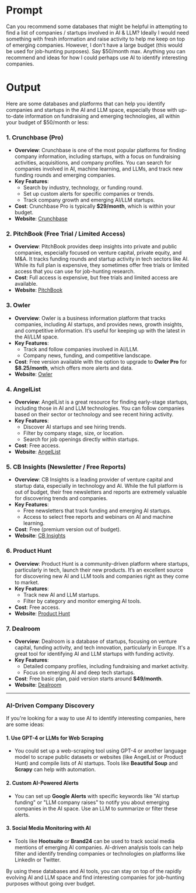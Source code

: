 # Prompt

Can you recommend some databases that might be helpful in attempting to find a list of companies / startups involved in AI & LLM? Ideally I would need something with fresh information and raise activity to help me keep on top of emerging companies. However, I don't have a large budget (this would be used for job-hunting purposes). Say $50/month max. Anything you can recommend and ideas for how I could perhaps use AI to identify interesting companies.

# Output

Here are some databases and platforms that can help you identify companies and startups in the AI and LLM space, especially those with up-to-date information on fundraising and emerging technologies, all within your budget of $50/month or less:

### 1. Crunchbase (Pro)

- **Overview**: Crunchbase is one of the most popular platforms for finding company information, including startups, with a focus on fundraising activities, acquisitions, and company profiles. You can search for companies involved in AI, machine learning, and LLMs, and track new funding rounds and emerging companies.
- **Key Features**:
  - Search by industry, technology, or funding round.
  - Set up custom alerts for specific companies or trends.
  - Track company growth and emerging AI/LLM startups.
- **Cost**: Crunchbase Pro is typically **$29/month**, which is within your budget.
- **Website**: [Crunchbase](https://www.crunchbase.com)

### 2. PitchBook (Free Trial / Limited Access)

- **Overview**: PitchBook provides deep insights into private and public companies, especially focused on venture capital, private equity, and M\&A. It tracks funding rounds and startup activity in tech sectors like AI. While its full plan is expensive, they sometimes offer free trials or limited access that you can use for job-hunting research.
- **Cost**: Full access is expensive, but free trials and limited access are available.
- **Website**: [PitchBook](https://pitchbook.com)

### 3. Owler

- **Overview**: Owler is a business information platform that tracks companies, including AI startups, and provides news, growth insights, and competitive information. It’s useful for keeping up with the latest in the AI/LLM space.
- **Key Features**:
  - Track and follow companies involved in AI/LLM.
  - Company news, funding, and competitive landscape.
- **Cost**: Free version available with the option to upgrade to **Owler Pro** for **$8.25/month**, which offers more alerts and data.
- **Website**: [Owler](https://www.owler.com)

### 4. AngelList

- **Overview**: AngelList is a great resource for finding early-stage startups, including those in AI and LLM technologies. You can follow companies based on their sector or technology and see recent hiring activity.
- **Key Features**:
  - Discover AI startups and see hiring trends.
  - Filter by company stage, size, or location.
  - Search for job openings directly within startups.
- **Cost**: Free access.
- **Website**: [AngelList](https://angel.co)

### 5. CB Insights (Newsletter / Free Reports)

- **Overview**: CB Insights is a leading provider of venture capital and startup data, especially in technology and AI. While the full platform is out of budget, their free newsletters and reports are extremely valuable for discovering trends and companies.
- **Key Features**:
  - Free newsletters that track funding and emerging AI startups.
  - Access to select free reports and webinars on AI and machine learning.
- **Cost**: Free (premium version out of budget).
- **Website**: [CB Insights](https://www.cbinsights.com)

### 6. Product Hunt

- **Overview**: Product Hunt is a community-driven platform where startups, particularly in tech, launch their new products. It’s an excellent source for discovering new AI and LLM tools and companies right as they come to market.
- **Key Features**:
  - Track new AI and LLM startups.
  - Filter by category and monitor emerging AI tools.
- **Cost**: Free access.
- **Website**: [Product Hunt](https://www.producthunt.com)

### 7. Dealroom

- **Overview**: Dealroom is a database of startups, focusing on venture capital, funding activity, and tech innovation, particularly in Europe. It's a great tool for identifying AI and LLM startups with funding activity.
- **Key Features**:
  - Detailed company profiles, including fundraising and market activity.
  - Focus on emerging AI and deep tech startups.
- **Cost**: Free basic plan, paid version starts around **$49/month**.
- **Website**: [Dealroom](https://app.dealroom.co)

---

### AI-Driven Company Discovery

If you're looking for a way to use AI to identify interesting companies, here are some ideas:

#### 1. Use GPT-4 or LLMs for Web Scraping

- You could set up a web-scraping tool using GPT-4 or another language model to scrape public datasets or websites (like AngelList or Product Hunt) and compile lists of AI startups. Tools like **Beautiful Soup** and **Scrapy** can help with automation.

#### 2. Custom AI-Powered Alerts

- You can set up **Google Alerts** with specific keywords like "AI startup funding" or "LLM company raises" to notify you about emerging companies in the AI space. Use an LLM to summarize or filter these alerts.

#### 3. Social Media Monitoring with AI

- Tools like **Hootsuite** or **Brand24** can be used to track social media mentions of emerging AI companies. AI-driven analysis tools can help filter and identify trending companies or technologies on platforms like LinkedIn or Twitter.

By using these databases and AI tools, you can stay on top of the rapidly evolving AI and LLM space and find interesting companies for job-hunting purposes without going over budget.
